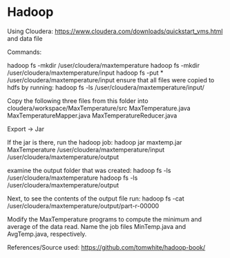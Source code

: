 # Hadoop

Using Cloudera: https://www.cloudera.com/downloads/quickstart_vms.html and data file

Commands:

hadoop fs -mkdir /user/cloudera/maxtemperature
hadoop fs -mkdir /user/cloudera/maxtemperature/input 
hadoop fs -put * /user/cloudera/maxtemperature/input
ensure that all files were copied to hdfs by running: hadoop fs -ls /user/cloudera/maxtemperature/input/

Copy the following three files from this folder into cloudera/workspace/MaxTemperature/src
MaxTemperature.java 
MaxTemperatureMapper.java 
MaxTemperatureReducer.java

Export -> Jar

If the jar is there, run the hadoop job:
hadoop jar maxtemp.jar MaxTemperature /user/cloudera/maxtemperature/input /user/cloudera/maxtemperature/output

examine the output folder that was created:
hadoop fs -ls /user/cloudera/maxtemperature
hadoop fs -ls /user/cloudera/maxtemperature/output

Next, to see the contents of the output file run:
hadoop fs -cat /user/cloudera/maxtemperature/output/part-r-00000

Modify the MaxTemperature programs to compute the minimum and average of the data read. Name the job files MinTemp.java and AvgTemp.java, respectively. 

References/Source used:
https://github.com/tomwhite/hadoop-book/
